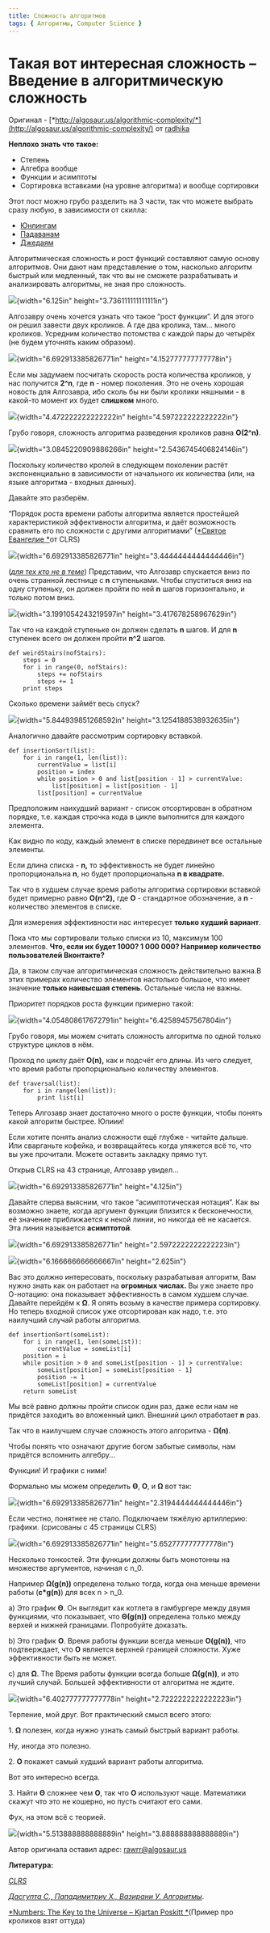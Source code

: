```yaml
---
title: Сложность алгоритмов
tags: { Алгоритмы, Computer Science }
---
```

**Такая вот интересная сложность – Введение в алгоритмическую сложность**
=========================================================================

Оригинал - [*http://algosaur.us/algorithmic-complexity/*](http://algosaur.us/algorithmic-complexity/)
от [radhika](http://algosaur.us/author/radhika/)

**Неплохо знать что такое:**

-   Степень
-   Алгебра вообще
-   Функции и асимптоты
-   Сортировка вставками (на уровне алгоритма) и вообще сортировки

Этот пост можно грубо разделить на 3 части, так что можете выбрать сразу
любую, в зависимости от скилла:

-   [Юнлингам](#first)
-   [Падаванам](#second)
-   [Джедаям](#third)

<a name="first"></a>
Алгоритмическая сложность и рост функций составляют самую основу
алгоритмов. Они дают нам представление о том, насколько алгоритм быстрый
или медленный, так что вы не сможете разрабатывать и анализировать
алгоритмы, не зная про сложность.

![](../images/complexity/image05.jpg){width="6.125in" height="3.736111111111111in"}

Алгозавру очень хочется узнать что такое “рост функции”. И для этого он
решил завести двух кроликов. А где два кролика, там... много кроликов.
Усредним количество потомства с каждой пары до четырёх (не будем
уточнять каким образом).

![](../images/complexity/image00.jpg){width="6.692913385826771in"
height="4.152777777777778in"}

Если мы задумаем посчитать скорость роста количества кроликов, у нас
получится **2\^n**, где **n** - номер поколения. Это не очень хорошая
новость для Алгозавра, ибо сколь бы ни были кролики няшными - в какой-то
момент их будет **слишком** много.

![](../images/complexity/image03.jpg){width="4.472222222222222in"
height="4.597222222222222in"}

Грубо говоря, сложность алгоритма разведения кроликов равна **O(2\^n)**.

![](../images/complexity/image07.jpg){width="3.0845220909886266in"
height="2.5436745406824146in"}

Поскольку количество кролей в следующем поколении растёт экспоненциально
в зависимости от начального их количества (или, на языке алгоритма -
входных данных).

Давайте это разберём.

“Порядок роста времени работы алгоритма является простейшей
характеристикой эффективности алгоритма, и даёт возможность сравнить его
по сложности с другими алгоритмами” ([*Святое Евангелие
*](https://ru.wikipedia.org/wiki/%D0%90%D0%BB%D0%B3%D0%BE%D1%80%D0%B8%D1%82%D0%BC%D1%8B:_%D0%BF%D0%BE%D1%81%D1%82%D1%80%D0%BE%D0%B5%D0%BD%D0%B8%D0%B5_%D0%B8_%D0%B0%D0%BD%D0%B0%D0%BB%D0%B8%D0%B7)от
CLRS)

![](../images/complexity/image14.png){width="6.692913385826771in"
height="3.4444444444444446in"}

([*для тех кто не в теме*](https://www.youtube.com/watch?v=Kbo7W5gSJEA))
Представим, что Алгозавр спускается вниз по очень странной лестнице с
**n** ступеньками. Чтобы спуститься вниз на одну ступеньку, он должен
пройти по ней **n** шагов горизонтально, и только потом вниз.

![](../images/complexity/image08.jpg){width="3.1991054243219597in"
height="3.417678258967629in"}

Так что на каждой ступеньке он должен сделать **n** шагов. И для **n**
ступенек всего он должен пройти **n\^2** шагов.
```
def weirdStairs(nofStairs):
    steps = 0
    for i in range(0, nofStairs):
        steps += nofStairs
        steps += 1
    print steps
```
Сколько времени займёт весь спуск?

![](../images/complexity/image10.jpg){width="5.844939851268592in"
height="3.1254188538932635in"}

<a name="second"></a>

Аналогично давайте рассмотрим сортировку вставкой.
```
def insertionSort(list):
    for i in range(1, len(list)):
        currentValue = list[i]
        position = index
        while position > 0 and list[position - 1] > currentValue:
            list[position] = list[position - 1]
        list[position] = currentValue
```
Предположим наихудший вариант - список отсортирован в обратном порядке,
т.е. каждая строчка кода в цикле выполнится для каждого элемента.

Как видно по коду, каждый элемент в списке передвинет все остальные
элементы.

Если длина списка - **n,** то эффективность не будет линейно
пропорциональна **n**, но будет пропорциональна **n в квадрате.**

Так что в худшем случае время работы алгоритма сортировки вставкой будет
примерно равно **O(n\^2),** где **О** - стандартное обозначение, а **n** - количество элементов в списке.

Для измерения эффективности нас интересует **только худший вариант**.

Пока что мы сортировали только списки из 10, максимум 100 элементов.
**Что, если их будет 1000? 1 000 000? Например количество пользователей
Вконтакте?**

Да, в таком случае алгоритмическая сложность действительно важна.В этих
примерах количество элементов настолько большое, что имеет значение
**только наивысшая степень**. Остальные числа не важны.

Приоритет порядков роста функции примерно
такой:

![](../images/complexity/image11.jpg){width="4.054808617672791in"
height="6.42589457567804in"}

Грубо говоря, мы можем считать сложность алгоритма по одной только
структуре циклов в нём.

Проход по циклу даёт **O(n),** как и подсчёт его длины. Из чего следует,
что время работы пропорционально количеству элементов.
```
def traversal(list):
    for i in range(len(list)):
        print list[i]
```
Теперь Алгозавр знает достаточно много о росте функции, чтобы понять
какой алгоритм быстрее. Юпиии!

Если хотите понять анализ сложности ещё глубже - читайте дальше. Или
сварганьте кофейка, и возвращайтесь когда уляжется всё то, что вы уже
прочитали. Можете оставить закладку прямо тут.

<a name="third"></a>

Открыв CLRS на 43 странице, Алгозавр увидел…

![](../images/complexity/image06.jpg){width="6.692913385826771in" height="4.125in"}

Давайте сперва выясним, что такое “асимптотическая
нотация”. Как вы возможно знаете, когда аргумент функции близится к
бесконечности, её значение приближается к некой линии, но никогда её не
касается. Эта линия называется
**асимптотой**.

![](../images/complexity/image09.jpg){width="6.692913385826771in"
height="2.5972222222222223in"}

![](../images/complexity/image02.jpg){width="6.166666666666667in"
height="2.625in"}

Вас это должно интересовать, поскольку разрабатывая алгоритм, Вам нужно
знать как он работает на **огромных числах.** Вы уже знаете про
О-нотацию: она показывает эффективность в самом худшем случае. Давайте
перейдём к **Ω**. Я опять возьму в качестве примера сортировку. Но
теперь входной список уже отсортирован как надо, т.е. это наилучший
случай работы алгоритма.
```
def insertionSort(someList):
    for i in range(1, len(someList)):
        currentValue = someList[i]
    position = i
    while position > 0 and someList[position - 1] > currentValue:
        someList[position] = someList[position - 1]
        position -= 1
        someList[position] = currentValue
    return someList
```
Мы всё равно должны пройти список один раз, даже если нам не придётся
заходить во вложенный цикл. Внешний цикл отработает **n** раз.

Так что в наилучшем случае сложность этого алгоритма - **Ω(n)**.

Чтобы понять что означают другие богом забытые символы, нам придётся
вспомнить алгебру...

Функции! И графики с ними!

Формально мы можем определить **Θ**, **O**, и **Ω** вот так:

![](../images/complexity/image13.jpg){width="6.692913385826771in"
height="2.3194444444444446in"}

Если честно, понятнее не стало. Подключаем тяжёлую артиллерию: графики.
(срисованы с 45 страницы CLRS)

![](../images/complexity/image04.jpg){width="6.692913385826771in"
height="5.652777777777778in"}

Несколько тонкостей. Эти функции должны быть монотонны на множестве
аргументов, начиная с n\_0.

Например **Ω(g(n))** определена только тогда, когда она меньше времени
работы (**c\*g(n)**) для всех n &gt; n\_0.

a\) Это график **Θ**. Он выглядит как котлета в гамбургере между двумя
функциями, что показывает, что **Θ(g(n))** определена только между
верхей и нижней границами. Попробуйте доказать.

b\) Это график **О**. Время работы функции всегда меньше **O(g(n))**, что
подтверждает, что **О** является верхней границей сложности. Хуже
эффективности быть не может.

c\) для **Ω**. The Время работы функции всегда больше **Ω(g(n))**, и это
лучший случай. Большей эффективности от алгоритма не ждите.

![](../images/complexity/image01.jpg){width="6.402777777777778in"
height="2.7222222222222223in"}

Терпение, мой друг. Вот практический смысл всего этого:

1\. **Ω** полезен, когда нужно узнать самый быстрый вариант работы.

Ну, иногда это полезно.

2\. **О** покажет самый худший вариант работы алгоритма.

Вот это интересно всегда.

3\. Найти **Θ** сложнее чем **О**, так что **О** используют чаще.
Математики скажут что это не кошерно, но пусть считают его сами.

Фух, на этом всё с теорией.

![](../images/complexity/image12.jpg){width="5.513888888888889in"
height="3.888888888888889in"}

Автор оригинала оставил адрес: rawrr@algosaur.us

**Литература:**

[*CLRS*](http://www.twirpx.com/file/1793684/)

[*Дасгупта С., Пападимитриу Х., Вазирани У.
Алгоритмы*](http://www.twirpx.com/file/1416654/).

[*Numbers: The Key to the Universe – Kjartan Poskitt
*](http://www.murderousmaths.co.uk/books/bkmm8.htm)(Пример про кроликов
взят оттуда)
